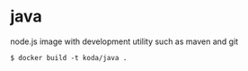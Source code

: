 # java
node.js image with development utility such as maven and git


```
$ docker build -t koda/java .
```